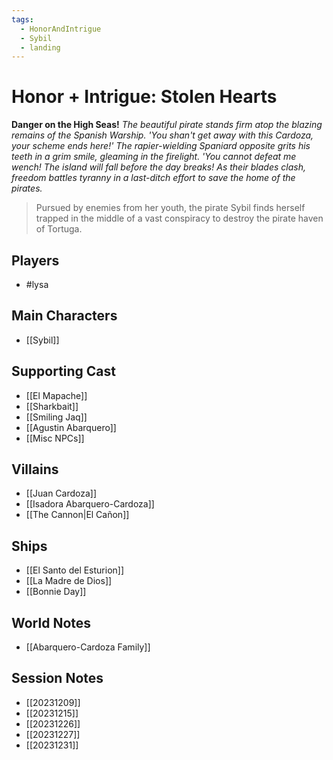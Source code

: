 ```yaml
---
tags:
  - HonorAndIntrigue
  - Sybil
  - landing
---
```

# Honor + Intrigue: Stolen Hearts
**Danger on the High Seas!**
*The beautiful pirate stands firm atop the blazing remains of the Spanish Warship.  'You shan't get away with this Cardoza, your scheme ends here!'
The rapier-wielding Spaniard opposite grits his teeth in a grim smile, gleaming in the firelight.  'You cannot defeat me wench!  The island will fall before the day breaks!*
*As their blades clash, freedom battles tyranny in a last-ditch effort to save the home of the pirates.*
> Pursued by enemies from her youth, the pirate Sybil finds herself trapped in the middle of a vast conspiracy to destroy the pirate haven of Tortuga.
## Players
- #lysa 
## Main Characters
- [[Sybil]]
## Supporting Cast
- [[El Mapache]]
- [[Sharkbait]]
- [[Smiling Jaq]]
- [[Agustin Abarquero]]
- [[Misc NPCs]]
## Villains
- [[Juan Cardoza]]
- [[Isadora Abarquero-Cardoza]]
- [[The Cannon|El Cañon]]
## Ships
- [[El Santo del Esturion]]
- [[La Madre de Dios]]
- [[Bonnie Day]]
## World Notes
- [[Abarquero-Cardoza Family]]
## Session Notes
- [[20231209]]
- [[20231215]]
- [[20231226]]
- [[20231227]]
- [[20231231]]